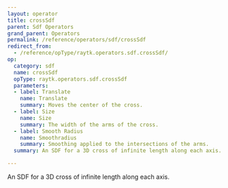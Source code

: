 ```yaml
---
layout: operator
title: crossSdf
parent: Sdf Operators
grand_parent: Operators
permalink: /reference/operators/sdf/crossSdf
redirect_from:
  - /reference/opType/raytk.operators.sdf.crossSdf/
op:
  category: sdf
  name: crossSdf
  opType: raytk.operators.sdf.crossSdf
  parameters:
  - label: Translate
    name: Translate
    summary: Moves the center of the cross.
  - label: Size
    name: Size
    summary: The width of the arms of the cross.
  - label: Smooth Radius
    name: Smoothradius
    summary: Smoothing applied to the intersections of the arms.
  summary: An SDF for a 3D cross of infinite length along each axis.

---
```



An SDF for a 3D cross of infinite length along each axis.